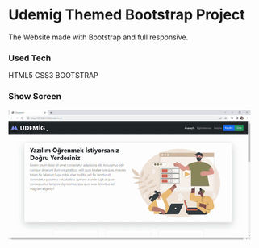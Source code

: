 <h1>Udemig Themed Bootstrap Project</h1>
<p>The Website made with Bootstrap and full responsive.</p>
<h3>Used Tech</h3>
<p>HTML5 CSS3 BOOTSTRAP</p>
<h3>Show Screen</h3>
<img src="/onizleme.gif" alt="">
